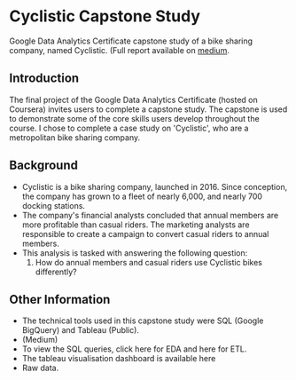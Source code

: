 # Cyclistic Capstone Study
Google Data Analytics Certificate capstone study of a bike sharing company, named Cyclistic. (Full report available on [medium](https://medium.com/@jonathon.lillia/cyclistic-a-capstone-study-100818ced3d).

## Introduction
The final project of the Google Data Analytics Certificate (hosted on Coursera) invites users to complete a capstone study. The capstone is used to demonstrate some of the core skills users develop throughout the course. I chose to complete a case study on 'Cyclistic', who are a metropolitan bike sharing company.

## Background
- Cyclistic is a bike sharing company, launched in 2016. Since conception, the company has grown to a fleet of nearly 6,000, and nearly 700 docking stations. 
- The company's financial analysts concluded that annual members are more profitable than casual riders. The marketing analysts are responsible to create a campaign to convert casual riders to annual members. 
- This analysis is tasked with answering the following question:
  1. How do annual members and casual riders use Cyclistic bikes differently?

## Other Information
- The technical tools used in this capstone study were SQL (Google BigQuery) and Tableau (Public).
- (Medium)
- To view the SQL queries, click here for EDA and here for ETL.
- The tableau visualisation dashboard is available here
- Raw data.
